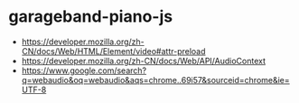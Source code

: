# garageband-piano-js

- https://developer.mozilla.org/zh-CN/docs/Web/HTML/Element/video#attr-preload
- https://developer.mozilla.org/zh-CN/docs/Web/API/AudioContext
- https://www.google.com/search?q=webaudio&oq=webaudio&aqs=chrome..69i57&sourceid=chrome&ie=UTF-8
